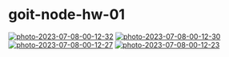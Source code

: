 # goit-node-hw-01

<a href="https://ibb.co/yWkQBr4"><img src="https://i.ibb.co/Tm0gqsW/photo-2023-07-08-00-12-32.jpg" alt="photo-2023-07-08-00-12-32" border="0" /></a>
<a href="https://ibb.co/ngvRnsR"><img src="https://i.ibb.co/2nQ5s75/photo-2023-07-08-00-12-30.jpg" alt="photo-2023-07-08-00-12-30" border="0" /></a>
<a href="https://ibb.co/BgCmvmM"><img src="https://i.ibb.co/SK32H2C/photo-2023-07-08-00-12-27.jpg" alt="photo-2023-07-08-00-12-27" border="0" /></a>
<a href="https://ibb.co/ZLMzzB9"><img src="https://i.ibb.co/6nW00HQ/photo-2023-07-08-00-12-23.jpg" alt="photo-2023-07-08-00-12-23" border="0" /></a>
